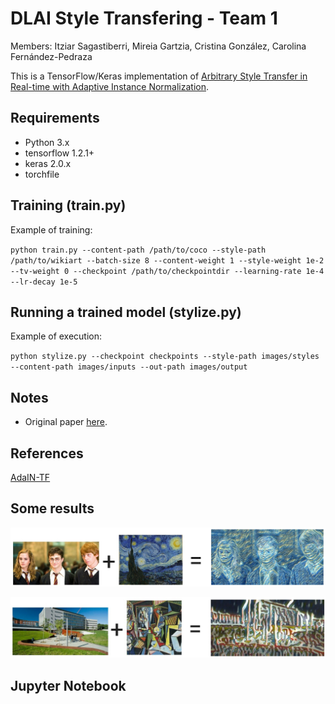 # DLAI Style Transfering - Team 1 

Members: Itziar Sagastiberri, Mireia Gartzia, Cristina González, Carolina Fernández-Pedraza

This is a TensorFlow/Keras implementation of [Arbitrary Style Transfer in Real-time with Adaptive Instance Normalization](https://arxiv.org/abs/1703.06868).


## Requirements

* Python 3.x
* tensorflow 1.2.1+
* keras 2.0.x
* torchfile 


## Training (train.py)

Example of training:

`python train.py --content-path /path/to/coco --style-path /path/to/wikiart --batch-size 8 --content-weight 1 --style-weight 1e-2 --tv-weight 0 --checkpoint /path/to/checkpointdir --learning-rate 1e-4 --lr-decay 1e-5`

## Running a trained model (stylize.py)

Example of execution:

`python stylize.py --checkpoint checkpoints --style-path images/styles --content-path images/inputs --out-path images/output`

## Notes

* Original paper [here](https://distill.pub/2016/deconv-checkerboard/).



## References
[AdaIN-TF](https://github.com/eridgd/AdaIN-TF)


## Some results

<p align='center'>
	<img src='examples/vangogh.jpg'>
</p>

<p align='center'>
	<img src='examples/picasso.jpg'>
</p>

## Jupyter Notebook
